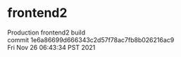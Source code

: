# frontend2  
Production frontend2 build  
commit 1e6a86699d666343c2d57f78ac7fb8b026216ac9  
Fri Nov 26 06:43:34 PST 2021  
